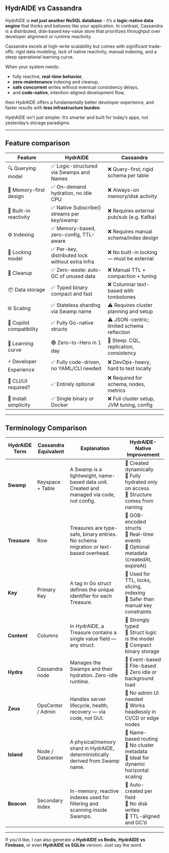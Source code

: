 ## HydrAIDE vs Cassandra

HydrAIDE is **not just another NoSQL database** - it’s a **logic-native data engine** that thinks and behaves 
like your application. In contrast, Cassandra is a distributed, disk-based key-value store that prioritizes 
throughput over developer alignment or runtime reactivity.

Cassandra excels at high-write scalability but comes with significant trade-offs: rigid data modeling, lack of 
native reactivity, manual indexing, and a steep operational learning curve.

When your system needs:

* fully reactive, **real-time behavior**,
* **zero-maintenance** indexing and cleanup,
* **safe concurrent** writes without eventual consistency delays,
* and **code-native**, intention-aligned development flow,

then HydrAIDE offers a fundamentally better developer experience, and faster results with **less infrastructure burden**.

HydrAIDE isn’t just simpler. It’s smarter and built for today’s apps, not yesterday’s storage paradigms.

---

## Feature comparison

| Feature                  | HydrAIDE                                       | Cassandra                                  |
| ------------------------ | ---------------------------------------------- | ------------------------------------------ |
| 🔍 Querying model        | ✅ Logic-structured via Swamps and Names        | ❌ Query-first; rigid schema per table      |
| 🧠 Memory-first design   | ✅ On-demand hydration, no idle CPU             | ❌ Always-on memory/disk activity           |
| 🔄 Built-in reactivity   | ✅ Native Subscribe() streams per key/swamp     | ❌ Requires external pub/sub (e.g. Kafka)   |
| ⚙️ Indexing              | ✅ Memory-based, zero-config, TTL-aware         | ❌ Requires manual schema/index design      |
| 🔐 Locking model         | ✅ Per-key, distributed lock without extra infra | ❌ No built-in locking — must be external   |
| 🧹 Cleanup               | ✅ Zero-waste: auto-GC of unused data           | ❌ Manual TTL + compaction + tuning         |
| 📦 Data storage          | ✅ Typed binary compact and fast          | ❌ Columnar text-based with tombstones      |
| 🌐 Scaling               | ✅ Stateless sharding via Swamp name            | ⚠️ Requires cluster planning and setup     |
| 🤖 Copilot compatibility | ✅ Fully Go-native structs                      | ⚠️ JSON-centric; limited schema reflection |
| 🧗 Learning curve        | 🟢 Zero-to-Hero in 1 day                       | 🔴 Steep: CQL, replication, consistency    |
| ⚡ Developer Experience   | ✅ Fully code-driven, no YAML/CLI needed        | ❌ DevOps-heavy, hard to test locally       |
| 🧰 CLI/UI required?      | ✅ Entirely optional                            | ❌ Required for schema, nodes, metrics      |
| 🐳 Install simplicity    | ✅ Single binary or Docker                      | ❌ Full cluster setup, JVM tuning, config   |

---

## Terminology Comparison

| HydrAIDE Term | Cassandra Equivalent | Explanation                                                                               | HydrAIDE-Native Improvement                                                                      |
| ------------- | -------------------- | ----------------------------------------------------------------------------------------- | ------------------------------------------------------------------------------------------------ |
| **Swamp**     | Keyspace + Table     | A Swamp is a lightweight, name-based data unit. Created and managed via code, not config. | 🔹 Created dynamically <br> 🔹 Fully hydrated only on access <br> 🔹 Structure comes from naming |
| **Treasure**  | Row                  | Treasures are type-safe, binary entries. No schema migration or text-based overhead.      | 🔹 GOB-encoded structs <br> 🔹 Real-time events <br> 🔹 Optional metadata (createdAt, expireAt)  |
| **Key**       | Primary Key          | A tag in Go struct defines the unique identifier for each Treasure.                       | 🔹 Used for TTL, locks, slicing, indexing <br> 🔹 Safer than manual key constraints              |
| **Content**   | Columns              | In HydrAIDE, a Treasure contains a single value field — any struct.                    | 🔹 Strongly typed <br> 🔹 Struct logic is the model <br> 🔹 Compact binary storage               |
| **Hydra**     | Cassandra node       | Manages the Swamps and their hydration. Zero-idle runtime.                                | 🔹 Event-based <br> 🔹 File-based <br> 🔹 Zero idle or background load                           |
| **Zeus**      | OpsCenter / Admin    | Handles server lifecycle, health, recovery — via code, not GUI.                           | 🔹 No admin UI needed <br> 🔹 Works headlessly in CI/CD or edge nodes                            |
| **Island**    | Node / Datacenter    | A physical/memory shard in HydrAIDE, deterministically derived from Swamp name.           | 🔹 Name-based routing <br> 🔹 No cluster metadata <br> 🔹 Ideal for dynamic horizontal scaling   |
| **Beacon**    | Secondary Index      | In-memory, reactive indexes used for filtering and scanning inside Swamps.                | 🔹 Auto-created per field <br> 🔹 No disk writes <br> 🔹 TTL-aligned and GC’d                    |

---

If you'd like, I can also generate a **HydrAIDE vs Redis**, **HydrAIDE vs Firebase**, or even **HydrAIDE vs SQLite** version. Just say the word.
